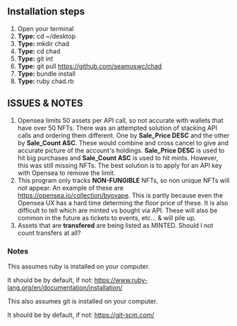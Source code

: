 ## Installation steps

  1) Open your terminal
  2) **Type:** cd ~/desktop
  3) **Type:** mkdir chad
  4) **Type:** cd chad
  5) **Type:** git int
  6) **Type:** git pull https://github.com/seamuswc/chad
  7) **Type:** bundle install
  8) **Type:** ruby chad.rb

## ISSUES & NOTES
  1) Opensea limits 50 assets per API call, so not accurate with wallets that have over 50 NFTs.
  There was an attempted solution of stacking API calls and ordering them different. One by **Sale_Price DESC** and the other by **Sale_Count ASC**. These would combine and cross cancel to give and accurate picture of the account's holdings. **Sale_Price DESC** is used to hit big purchases and **Sale_Count ASC** is used to hit mints. However, this was still missing NFTs. The best solution is to apply for an API key with Opensea to remove the limit.
  2) This program only tracks **NON-FUNGIBLE** NFTs, so non unique NFTs will not appear. An example of these are https://opensea.io/collection/byovape.
  This is partly because even the Opensea UX has a hard time determing the floor price of these. It is also difficult to tell which are minted vs bought via API. These will also be common in the future as tickets to events, etc... & will pile up.
  3) Assets that are **transfered** are being listed as MINTED. Should I not count transfers at all? 

### Notes
This assumes ruby is installed on your computer.

It should be by default, if not: https://www.ruby-lang.org/en/documentation/installation/

This also assumes git is installed on your computer.

It should be by default, if not: https://git-scm.com/